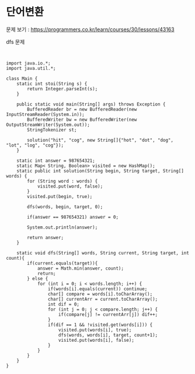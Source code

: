 # 단어변환

문제 보기 : <https://programmers.co.kr/learn/courses/30/lessons/43163>

dfs 문제

<pre><code>

import java.io.*;
import java.util.*;

class Main {
    static int stoi(String s) {
        return Integer.parseInt(s);
    }

    public static void main(String[] args) throws Exception {
        BufferedReader br = new BufferedReader(new InputStreamReader(System.in));
        BufferedWriter bw = new BufferedWriter(new OutputStreamWriter(System.out));
        StringTokenizer st;

        solution("hit", "cog", new String[]{"hot", "dot", "dog", "lot", "log", "cog"});
    }

    static int answer = 987654321;
    static Map< String, Boolean> visited = new HashMap();
    static public int solution(String begin, String target, String[] words) {
        for (String word : words) {
            visited.put(word, false);
        }
        visited.put(begin, true);

        dfs(words, begin, target, 0);

        if(answer == 987654321) answer = 0;

        System.out.println(answer);

        return answer;
    }

    static void dfs(String[] words, String current, String target, int count){
        if(current.equals(target)){
            answer = Math.min(answer, count);
            return;
        } else {
            for (int i = 0; i < words.length; i++) {
                if(words[i].equals(current)) continue;
                char[] compare = words[i].toCharArray();
                char[] currentArr = current.toCharArray();
                int dif = 0;
                for (int j = 0; j < compare.length; j++) {
                    if(compare[j] != currentArr[j]) dif++;
                }
                if(dif == 1 && !visited.get(words[i])) {
                    visited.put(words[i], true);
                    dfs(words, words[i], target, count+1);
                    visited.put(words[i], false);
                }
            }
        }
    }
}

</code></pre>